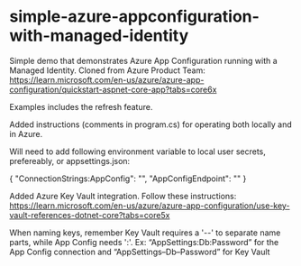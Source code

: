 # simple-azure-appconfiguration-with-managed-identity

Simple demo that demonstrates Azure App Configuration running with a Managed Identity. Cloned from Azure Product Team: https://learn.microsoft.com/en-us/azure/azure-app-configuration/quickstart-aspnet-core-app?tabs=core6x

Examples includes the refresh feature.

Added instructions (comments in program.cs) for operating both locally and in Azure.

Will need to add following environment variable to local user secrets, prefereably, or appsettings.json: 

{
  "ConnectionStrings:AppConfig": "<connection string from Azure App Config>",
  "AppConfigEndpoint": "<Endpoint for Azure App Configuraiton>"
}

Added Azure Key Vault integration. Follow these instructions: https://learn.microsoft.com/en-us/azure/azure-app-configuration/use-key-vault-references-dotnet-core?tabs=core5x

When naming keys, remember Key Vault requires a '--' to separate name parts, while App Config needs ':'. Ex: “AppSettings:Db:Password” for the App Config connection and “AppSettings–Db–Password” for Key Vault
